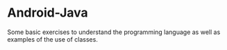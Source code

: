 # Android-Java
Some basic exercises to understand the programming language as well as examples of the use of classes.
